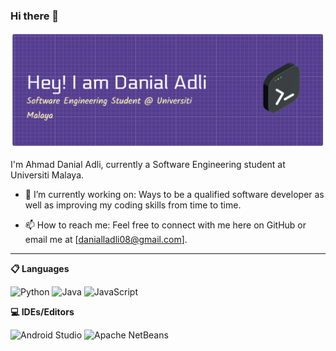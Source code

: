 ### Hi there 👋

![Header](./github-header-banner.png)

I'm Ahmad Danial Adli, currently a Software Engineering student at Universiti Malaya.

- 🔭 I’m currently working on: Ways to be a qualified software developer as well as improving my coding skills from time to time.

- 📫 How to reach me: Feel free to connect with me here on GitHub or email me at [danialladli08@gmail.com].

__________________________________________________________________________________________

**📋 Languages**

![Python](https://img.shields.io/badge/python-3670A0?style=for-the-badge&logo=python&logoColor=ffdd54) ![Java](https://img.shields.io/badge/java-%23ED8B00.svg?style=for-the-badge&logo=openjdk&logoColor=white) ![JavaScript](https://img.shields.io/badge/javascript-%23323330.svg?style=for-the-badge&logo=javascript&logoColor=%23F7DF1E) 

**💻 IDEs/Editors**

![Android Studio](https://img.shields.io/badge/android%20studio-346ac1?style=for-the-badge&logo=android%20studio&logoColor=white) ![Apache NetBeans](https://img.shields.io/badge/apache_netbeans-%2344A833.svg?style=for-the-badge&logo=apachenetbeanside&logoColor=white)

